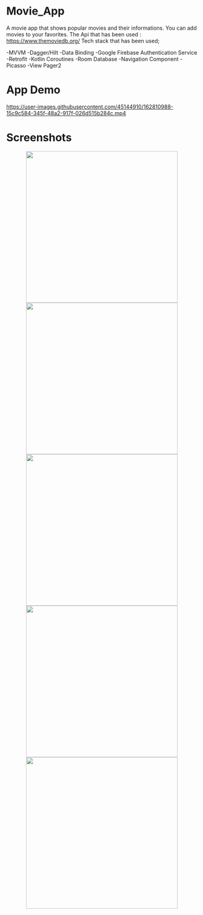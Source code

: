 # Movie_App

A movie app that shows popular movies and their informations. You can add movies to your favorites.
The Api that has been used : https://www.themoviedb.org/
Tech stack that has been used;

-MVVM
-Dagger/Hilt
-Data Binding
-Google Firebase Authentication Service
-Retrofit
-Kotlin Coroutines
-Room Database
-Navigation Component
-Picasso
-View Pager2

# App Demo

https://user-images.githubusercontent.com/45144910/162810988-15c9c584-345f-48a2-917f-026d515b284c.mp4

# Screenshots

<div align="center">
   <img src="![Screenshot_20220411_204637](https://user-images.githubusercontent.com/45144910/162811235-7eff5e0a-0edf-4f68-889e-5d0a26c3e317.png)" width="400px"</img>
  <img src="![Screenshot_20220411_210817](https://user-images.githubusercontent.com/45144910/162811317-27366f4f-d58a-43ff-8f49-55b13c638e1e.png)" width="400px"</img> 
  <img src="![Screenshot_20220411_210705](https://user-images.githubusercontent.com/45144910/162811344-14c2fec0-1b01-4c72-81ef-8c18cd9b17d4.png)" width="400px"</img> 
  <img src="![Screenshot_20220411_210858](https://user-images.githubusercontent.com/45144910/162811366-e496671a-18db-4fdf-bb9c-711855681da3.png)" width="400px"</img> 
  <img src="![Screenshot_20220411_210905](https://user-images.githubusercontent.com/45144910/162811393-fbea27a6-f983-432a-9821-d33bbb1917d7.png)" width="400px"</img> 
</div>











